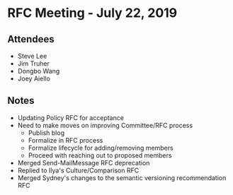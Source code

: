 # RFC Meeting - July 22, 2019

## Attendees
  
* Steve Lee
* Jim Truher
* Dongbo Wang
* Joey Aiello

## Notes

* Updating Policy RFC for acceptance
* Need to make moves on improving Committee/RFC process
    * Publish blog
    * Formalize in RFC process
    * Formalize lifecycle for adding/removing members
    * Proceed with reaching out to proposed members
* Merged Send-MailMessage RFC deprecation
* Replied to Ilya's Culture/Comparison RFC
* Merged Sydney's changes to the semantic versioning recommendation RFC

